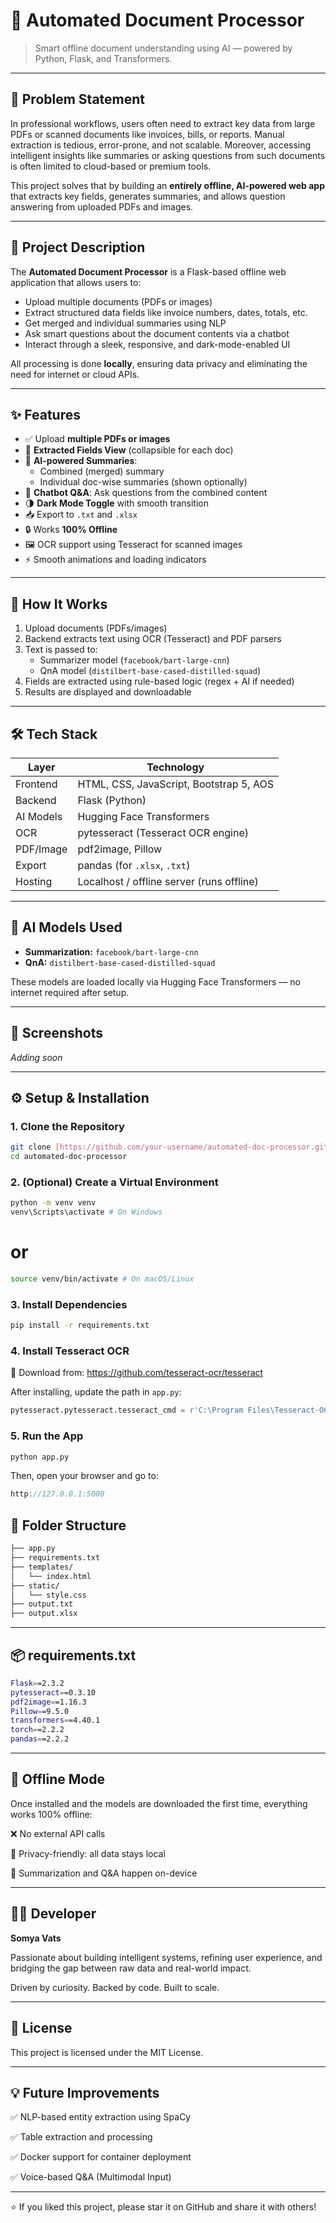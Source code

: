 # 📄 Automated Document Processor

> Smart offline document understanding using AI — powered by Python, Flask, and Transformers.

---

## 🧩 Problem Statement

In professional workflows, users often need to extract key data from large PDFs or scanned documents like invoices, bills, or reports. Manual extraction is tedious, error-prone, and not scalable. Moreover, accessing intelligent insights like summaries or asking questions from such documents is often limited to cloud-based or premium tools.

This project solves that by building an **entirely offline, AI-powered web app** that extracts key fields, generates summaries, and allows question answering from uploaded PDFs and images.

---

## 📝 Project Description

The **Automated Document Processor** is a Flask-based offline web application that allows users to:

- Upload multiple documents (PDFs or images)
- Extract structured data fields like invoice numbers, dates, totals, etc.
- Get merged and individual summaries using NLP
- Ask smart questions about the document contents via a chatbot
- Interact through a sleek, responsive, and dark-mode-enabled UI

All processing is done **locally**, ensuring data privacy and eliminating the need for internet or cloud APIs.

---

## ✨ Features

- ✅ Upload **multiple PDFs or images**
- 📄 **Extracted Fields View** (collapsible for each doc)
- 🧠 **AI-powered Summaries**:
  - Combined (merged) summary
  - Individual doc-wise summaries (shown optionally)
- 💬 **Chatbot Q&A**: Ask questions from the combined content
- 🌗 **Dark Mode Toggle** with smooth transition
- 📥 Export to `.txt` and `.xlsx`
- 🔒 Works **100% Offline**
- 🖼️ OCR support using Tesseract for scanned images
- ⚡ Smooth animations and loading indicators

---

## 🚀 How It Works

1. Upload documents (PDFs/images)
2. Backend extracts text using OCR (Tesseract) and PDF parsers
3. Text is passed to:
   - Summarizer model (`facebook/bart-large-cnn`)
   - QnA model (`distilbert-base-cased-distilled-squad`)
4. Fields are extracted using rule-based logic (regex + AI if needed)
5. Results are displayed and downloadable

---

## 🛠 Tech Stack

| Layer       | Technology                                  |
|-------------|---------------------------------------------|
| Frontend    | HTML, CSS, JavaScript, Bootstrap 5, AOS     |
| Backend     | Flask (Python)                              |
| AI Models   | Hugging Face Transformers                   |
| OCR         | pytesseract (Tesseract OCR engine)          |
| PDF/Image   | pdf2image, Pillow                           |
| Export      | pandas (for `.xlsx`, `.txt`)                |
| Hosting     | Localhost / offline server (runs offline)   |

---

## 🧠 AI Models Used

- **Summarization:** `facebook/bart-large-cnn`
- **QnA:** `distilbert-base-cased-distilled-squad`

These models are loaded locally via Hugging Face Transformers — no internet required after setup.

---

## 🧪 Screenshots

_Adding soon_

---

## ⚙️ Setup & Installation

### 1. Clone the Repository

```bash
git clone [https://github.com/your-username/automated-doc-processor.git](https://github.com/your-username/automated-doc-processor.git)
cd automated-doc-processor
```


### 2. (Optional) Create a Virtual Environment

```bash
python -m venv venv
venv\Scripts\activate # On Windows
```

# or
```bash
source venv/bin/activate # On macOS/Linux
```

### 3. Install Dependencies

```bash
pip install -r requirements.txt
```

### 4. Install Tesseract OCR

🔗 Download from: https://github.com/tesseract-ocr/tesseract

After installing, update the path in `app.py`:

```python
pytesseract.pytesseract.tesseract_cmd = r'C:\Program Files\Tesseract-OCR\tesseract.exe'
```

### 5. Run the App

```bash
python app.py
```

Then, open your browser and go to:
```cpp
http://127.0.0.1:5000
```


## 📁 Folder Structure
```bash
├── app.py
├── requirements.txt
├── templates/
│   └── index.html
├── static/
│   └── style.css
├── output.txt
├── output.xlsx
```


---

## 📦 requirements.txt
```bash
Flask==2.3.2
pytesseract==0.3.10
pdf2image==1.16.3
Pillow==9.5.0
transformers==4.40.1
torch==2.2.2
pandas==2.2.2
```

---

## 🔐 Offline Mode

Once installed and the models are downloaded the first time, everything works 100% offline:

❌ No external API calls

🔐 Privacy-friendly: all data stays local

🧠 Summarization and Q&A happen on-device

---

## 👨‍💻 Developer

**Somya Vats**


Passionate about building intelligent systems, refining user experience, and bridging the gap between raw data and real-world impact.  

Driven by curiosity. Backed by code. Built to scale.

---

## 📄 License

This project is licensed under the MIT License.

---

## 💡 Future Improvements

✅ NLP-based entity extraction using SpaCy

✅ Table extraction and processing

✅ Docker support for container deployment

✅ Voice-based Q&A (Multimodal Input)

---

⭐ If you liked this project, please star it on GitHub and share it with others!


